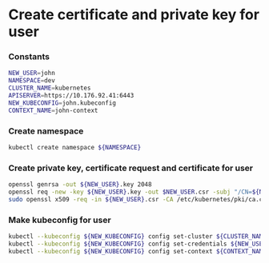 # Create certificate and private key for user

### Constants
```bash
NEW_USER=john
NAMESPACE=dev
CLUSTER_NAME=kubernetes
APISERVER=https://10.176.92.41:6443
NEW_KUBECONFIG=john.kubeconfig
CONTEXT_NAME=john-context
```

### Create namespace
```bash
kubectl create namespace ${NAMESPACE}
```

### Create private key, certificate request and certificate for user
```bash
openssl genrsa -out ${NEW_USER}.key 2048
openssl req -new -key ${NEW_USER}.key -out $NEW_USER.csr -subj "/CN=${NEW_USER}/O=${NAMESPACE}"
sudo openssl x509 -req -in ${NEW_USER}.csr -CA /etc/kubernetes/pki/ca.crt -CAkey /etc/kubernetes/pki/ca.key -CAcreateserial -out ${NEW_USER}.crt -days 365
```

### Make kubeconfig for user
```bash
kubectl --kubeconfig ${NEW_KUBECONFIG} config set-cluster ${CLUSTER_NAME} --server ${APISERVER} --certificate-authority=$(sudo cat /etc/kubernetes/pki/ca.crt | base64 -w0)
kubectl --kubeconfig ${NEW_KUBECONFIG} config set-credentials ${NEW_USER} --client-certificate=$(sudo cat ${NEW_USER}.crt | base64 -w0) --client-key=$(sudo cat ${NEW_USER}.key | base64 -w0)
kubectl --kubeconfig ${NEW_KUBECONFIG} config set-context ${CONTEXT_NAME} --cluster ${CLUSTER_NAME} --namespace ${NAMESPACE} --user ${NEW_USER}
```
